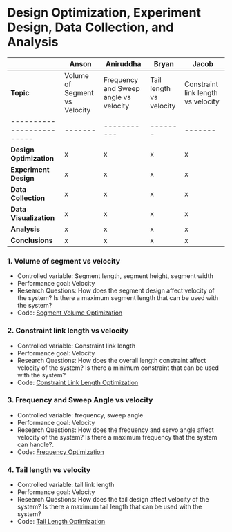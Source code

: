 # Design Optimization, Experiment Design, Data Collection, and Analysis



|                         | Anson | Aniruddha | Bryan | Jacob |
|-------------------------|-------|-----------|-------|-------|
| **Topic**               | Volume of Segment vs Velocity | Frequency and Sweep angle vs velocity | Tail length vs velocity | Constraint link length vs velocity |
|-------------------------|-------|-----------|-------|-------| 
| **Design Optimization** |   x   |     x     |   x   |   x   | 
| **Experiment Design**   |   x   |     x     |   x   |   x   | 
| **Data Collection**     |   x   |     x     |   x   |   x   | 
| **Data Visualization**  |   x   |     x     |   x   |   x   | 
| **Analysis**            |   x   |     x     |   x   |   x   | 
| **Conclusions**         |   x   |     x     |   x   |   x   | 

### 1. Volume of segment vs velocity
 - Controlled variable: Segment length, segment height, segment width
 - Performance goal: Velocity
 - Research Questions: How does the segment design affect velocity of the system? Is there a maximum segment length that can be used with the system?
 - Code: [Segment Volume Optimization](../03_Anson/Markdown/Length_Constrained_Dynamics_Optimization_Segment_Area.md)

### 2. Constraint link length vs velocity
 - Controlled variable: Constraint link length
 - Performance goal: Velocity
 - Research Questions: How does the overall length constraint affect velocity of the system? Is there a minimum constraint that can be used with the system?
 - Code: [Constraint Link Length Optimization](../01_Jacob/Markdown/Length_Constrained_Dynamics_Opimization_Not_Optimizing.md)

### 3. Frequency and Sweep Angle  vs velocity
 - Controlled variable: frequency, sweep angle
 - Performance goal: Velocity
 - Research Questions: How does the frequency and servo angle affect velocity of the system? Is there a maximum frequency that the system can handle?.
 - Code: [Frequency Optimization](../04_Aniruddha/Markdown/Frequency_optimization.md)

### 4. Tail length vs velocity
 - Controlled variable: tail link length
 - Performance goal: Velocity
 - Research Questions: How does the tail design affect velocity of the system? Is there a maximum tail length that can be used with the system?
 - Code: [Tail Length Optimization](../02_Bryan/Markdown/Tail_Optimization.md)
